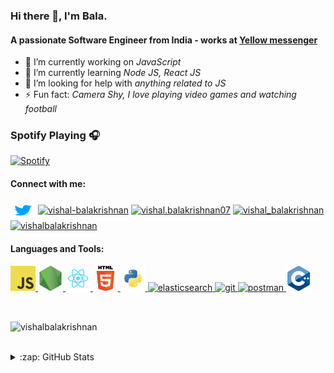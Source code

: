 ### Hi there 👋, I'm Bala.
#### A passionate Software Engineer from India - works at [Yellow messenger](https://yellowmessenger.com)

- 🔭 I’m currently working on _JavaScript_
- 🌱 I’m currently learning _Node JS, React JS_
- 🤔 I’m looking for help with _anything related to JS_
- ⚡ Fun fact: _Camera Shy, I love playing video games and watching football_


### Spotify Playing 🎧

<!-- [<img src="https://spotify-now-playing.vishalbalakrishnan.vercel.app/api/spotify" width="350" />](https://open.spotify.com/) -->

[![Spotify](https://spotify-now-playing.vishalbalakrishnan.vercel.app/api/spotify)](https://open.spotify.com/)

<h4 align="left">Connect with me:</h4>
<p align="left">
<a href="https://twitter.com/vishal_bala98" target="blank"><img align="center" src="https://raw.githubusercontent.com/github/explore/80688e429a7d4ef2fca1e82350fe8e3517d3494d/topics/twitter/twitter.png" alt="vishal_bala98" height="30" width="40" /></a>
<a href="https://linkedin.com/in/vishal-balakrishnan" target="blank"><img align="center" src="https://www.flaticon.com/svg/vstatic/svg/174/174857.svg?token=exp=1611930826~hmac=ea03ee4362491ec3b2c6c3a553444f05" alt="vishal-balakrishnan" height="30" width="40" /></a>
<a href="https://fb.com/vishal.balakrishnan07" target="blank"><img align="center" src="https://img.shields.io/badge/Facebook-1877F2?style=for-the-badge&logo=facebook&logoColor=white" alt="vishal.balakrishnan07" height="30" width="70" /></a>
<a href="https://instagram.com/vishal_balakrishnan" target="blank"><img align="center" src="https://img.shields.io/badge/Instagram-E4405F?style=for-the-badge&logo=instagram&logoColor=white" alt="vishal_balakrishnan" height="30" width="70" /></a>
<a href="https://www.leetcode.com/vishalbalakrishnan" target="blank"><img align="center" src="https://cdn.jsdelivr.net/npm/simple-icons@3.0.1/icons/leetcode.svg" alt="vishalbalakrishnan" height="30" width="40" /></a>
<!-- <a href="https://www.hackerrank.com/vishal_bala" target="blank"><img align="center" src="https://cdn.jsdelivr.net/npm/simple-icons@3.0.1/icons/hackerrank.svg" alt="vishal_bala" height="30" width="40" /></a> -->
</p>

<h4 align="left">Languages and Tools:</h4>
<p align="left">
<a href="https://developer.mozilla.org/en-US/docs/Web/JavaScript" target="_blank"> <img src="https://raw.githubusercontent.com/github/explore/80688e429a7d4ef2fca1e82350fe8e3517d3494d/topics/javascript/javascript.png" alt="javascript" width="40" height="40"/> </a>
<a href="https://nodejs.org" target="_blank"> <img src="https://raw.githubusercontent.com/github/explore/80688e429a7d4ef2fca1e82350fe8e3517d3494d/topics/nodejs/nodejs.png" alt="nodejs" width="40" height="40"/> </a>
<a href="https://reactjs.org/" target="_blank"> <img src="https://raw.githubusercontent.com/github/explore/80688e429a7d4ef2fca1e82350fe8e3517d3494d/topics/react/react.png" alt="react" width="40" height="40"/> </a>
<a href="https://www.w3.org/html/" target="_blank"> <img src="https://raw.githubusercontent.com/github/explore/80688e429a7d4ef2fca1e82350fe8e3517d3494d/topics/html/html.png" alt="html5" width="40" height="40"/> </a>
<a href="https://www.python.org" target="_blank"> <img src="https://raw.githubusercontent.com/github/explore/80688e429a7d4ef2fca1e82350fe8e3517d3494d/topics/python/python.png" alt="python" width="40" height="40"/> </a>
<a href="https://www.elastic.co" target="_blank"> <img src="https://www.vectorlogo.zone/logos/elastic/elastic-icon.svg" alt="elasticsearch" width="40" height="40"/> </a> <a href="https://git-scm.com/" target="_blank"> <img src="https://www.vectorlogo.zone/logos/git-scm/git-scm-icon.svg" alt="git" width="40" height="40"/> </a>
<a href="https://postman.com" target="_blank"> <img src="https://www.vectorlogo.zone/logos/getpostman/getpostman-icon.svg" alt="postman" width="40" height="40"/> </a>
<a href="https://www.w3schools.com/cpp/" target="_blank"> <img src="https://raw.githubusercontent.com/github/explore/80688e429a7d4ef2fca1e82350fe8e3517d3494d/topics/cpp/cpp.png" alt="cplusplus" width="40" height="40"/> </a>
</p>
<br />
<p><img align="center" src="https://github-readme-streak-stats.herokuapp.com/?user=vishalbalakrishnan&" alt="vishalbalakrishnan" /></p>
<br />
<details>
  <summary>:zap: GitHub Stats</summary>
<img align="left" src="https://github-readme-stats.vercel.app/api/top-langs?username=vishalbalakrishnan&show_icons=true&locale=en&layout=compact" alt="vishalbalakrishnan" />

<img align="center" src="https://github-readme-stats.vercel.app/api?username=vishalbalakrishnan&show_icons=true&locale=en" alt="vishalbalakrishnan" />
</details>
<br />
